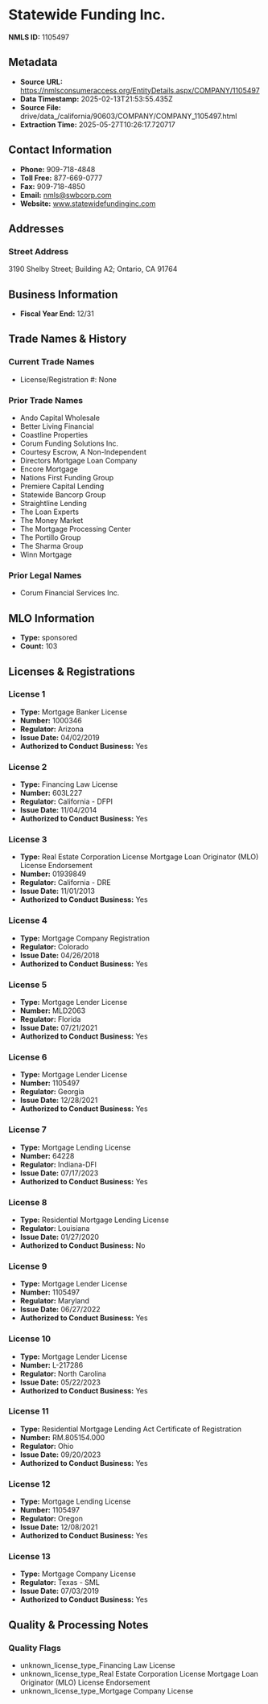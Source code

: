 # Statewide Funding Inc.

**NMLS ID:** 1105497

## Metadata
- **Source URL:** https://nmlsconsumeraccess.org/EntityDetails.aspx/COMPANY/1105497
- **Data Timestamp:** 2025-02-13T21:53:55.435Z
- **Source File:** drive/data_/california/90603/COMPANY/COMPANY_1105497.html
- **Extraction Time:** 2025-05-27T10:26:17.720717

## Contact Information
- **Phone:** 909-718-4848
- **Toll Free:** 877-669-0777
- **Fax:** 909-718-4850
- **Email:** nmls@swbcorp.com
- **Website:** www.statewidefundinginc.com

## Addresses
### Street Address
3190 Shelby Street; Building A2; Ontario, CA 91764

## Business Information
- **Fiscal Year End:** 12/31

## Trade Names & History
### Current Trade Names
- License/Registration #: None

### Prior Trade Names
- Ando Capital Wholesale
- Better Living Financial
- Coastline Properties
- Corum Funding Solutions Inc.
- Courtesy Escrow, A Non-Independent
- Directors Mortgage Loan Company
- Encore Mortgage
- Nations First Funding Group
- Premiere Capital Lending
- Statewide Bancorp Group
- Straightline Lending
- The Loan Experts
- The Money Market
- The Mortgage Processing Center
- The Portillo Group
- The Sharma Group
- Winn Mortgage

### Prior Legal Names
- Corum Financial Services Inc.

## MLO Information
- **Type:** sponsored
- **Count:** 103

## Licenses & Registrations

### License 1
- **Type:** Mortgage Banker License
- **Number:** 1000346
- **Regulator:** Arizona
- **Issue Date:** 04/02/2019
- **Authorized to Conduct Business:** Yes

### License 2
- **Type:** Financing Law License
- **Number:** 603L227
- **Regulator:** California - DFPI
- **Issue Date:** 11/04/2014
- **Authorized to Conduct Business:** Yes

### License 3
- **Type:** Real Estate Corporation License Mortgage Loan Originator (MLO) License Endorsement
- **Number:** 01939849
- **Regulator:** California - DRE
- **Issue Date:** 11/01/2013
- **Authorized to Conduct Business:** Yes

### License 4
- **Type:** Mortgage Company Registration
- **Regulator:** Colorado
- **Issue Date:** 04/26/2018
- **Authorized to Conduct Business:** Yes

### License 5
- **Type:** Mortgage Lender License
- **Number:** MLD2063
- **Regulator:** Florida
- **Issue Date:** 07/21/2021
- **Authorized to Conduct Business:** Yes

### License 6
- **Type:** Mortgage Lender License
- **Number:** 1105497
- **Regulator:** Georgia
- **Issue Date:** 12/28/2021
- **Authorized to Conduct Business:** Yes

### License 7
- **Type:** Mortgage Lending License
- **Number:** 64228
- **Regulator:** Indiana-DFI
- **Issue Date:** 07/17/2023
- **Authorized to Conduct Business:** Yes

### License 8
- **Type:** Residential Mortgage Lending License
- **Regulator:** Louisiana
- **Issue Date:** 01/27/2020
- **Authorized to Conduct Business:** No

### License 9
- **Type:** Mortgage Lender License
- **Number:** 1105497
- **Regulator:** Maryland
- **Issue Date:** 06/27/2022
- **Authorized to Conduct Business:** Yes

### License 10
- **Type:** Mortgage Lender License
- **Number:** L-217286
- **Regulator:** North Carolina
- **Issue Date:** 05/22/2023
- **Authorized to Conduct Business:** Yes

### License 11
- **Type:** Residential Mortgage Lending Act Certificate of Registration
- **Number:** RM.805154.000
- **Regulator:** Ohio
- **Issue Date:** 09/20/2023
- **Authorized to Conduct Business:** Yes

### License 12
- **Type:** Mortgage Lending License
- **Number:** 1105497
- **Regulator:** Oregon
- **Issue Date:** 12/08/2021
- **Authorized to Conduct Business:** Yes

### License 13
- **Type:** Mortgage Company License
- **Regulator:** Texas - SML
- **Issue Date:** 07/03/2019
- **Authorized to Conduct Business:** Yes

## Quality & Processing Notes
### Quality Flags
- unknown_license_type_Financing Law License
- unknown_license_type_Real Estate Corporation License Mortgage Loan Originator (MLO) License Endorsement
- unknown_license_type_Mortgage Company License
